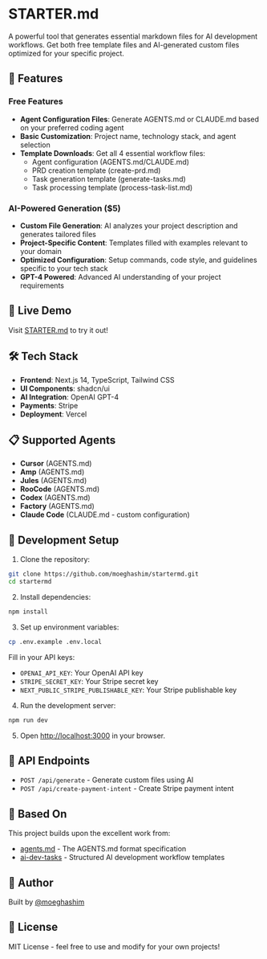 # STARTER.md

A powerful tool that generates essential markdown files for AI development workflows. Get both free template files and AI-generated custom files optimized for your specific project.

## 🌟 Features

### Free Features
- **Agent Configuration Files**: Generate AGENTS.md or CLAUDE.md based on your preferred coding agent
- **Basic Customization**: Project name, technology stack, and agent selection
- **Template Downloads**: Get all 4 essential workflow files:
  - Agent configuration (AGENTS.md/CLAUDE.md)
  - PRD creation template (create-prd.md)
  - Task generation template (generate-tasks.md)
  - Task processing template (process-task-list.md)

### AI-Powered Generation ($5)
- **Custom File Generation**: AI analyzes your project description and generates tailored files
- **Project-Specific Content**: Templates filled with examples relevant to your domain
- **Optimized Configuration**: Setup commands, code style, and guidelines specific to your tech stack
- **GPT-4 Powered**: Advanced AI understanding of your project requirements

## 🚀 Live Demo

Visit [STARTER.md](https://startermd-8m7tn61v3-bannaa.vercel.app) to try it out!

## 🛠 Tech Stack

- **Frontend**: Next.js 14, TypeScript, Tailwind CSS
- **UI Components**: shadcn/ui
- **AI Integration**: OpenAI GPT-4
- **Payments**: Stripe
- **Deployment**: Vercel

## 📋 Supported Agents

- **Cursor** (AGENTS.md)
- **Amp** (AGENTS.md) 
- **Jules** (AGENTS.md)
- **RooCode** (AGENTS.md)
- **Codex** (AGENTS.md)
- **Factory** (AGENTS.md)
- **Claude Code** (CLAUDE.md - custom configuration)

## 🔧 Development Setup

1. Clone the repository:
```bash
git clone https://github.com/moeghashim/startermd.git
cd startermd
```

2. Install dependencies:
```bash
npm install
```

3. Set up environment variables:
```bash
cp .env.example .env.local
```

Fill in your API keys:
- `OPENAI_API_KEY`: Your OpenAI API key
- `STRIPE_SECRET_KEY`: Your Stripe secret key
- `NEXT_PUBLIC_STRIPE_PUBLISHABLE_KEY`: Your Stripe publishable key

4. Run the development server:
```bash
npm run dev
```

5. Open [http://localhost:3000](http://localhost:3000) in your browser.

## 📝 API Endpoints

- `POST /api/generate` - Generate custom files using AI
- `POST /api/create-payment-intent` - Create Stripe payment intent

## 🎯 Based On

This project builds upon the excellent work from:
- [agents.md](https://agents.md) - The AGENTS.md format specification
- [ai-dev-tasks](https://github.com/snarktank/ai-dev-tasks) - Structured AI development workflow templates

## 👤 Author

Built by [@moeghashim](https://x.com/moeghashim)

## 📄 License

MIT License - feel free to use and modify for your own projects!
